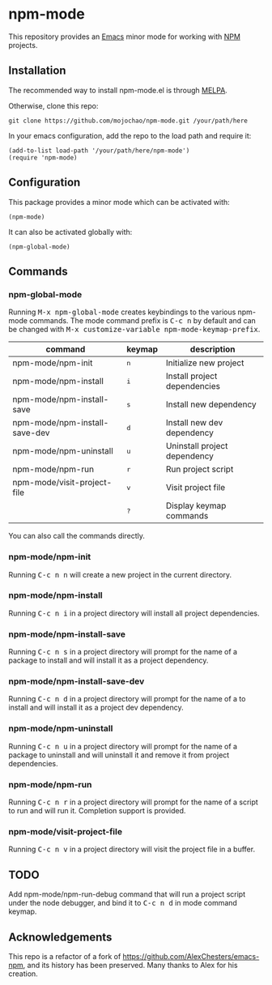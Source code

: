 # npm-mode

This repository provides an [Emacs](https://www.gnu.org/software/emacs/) minor 
mode for working with [NPM](https://www.npmjs.com/) projects.

## Installation

The recommended way to install npm-mode.el is through [MELPA](https://github.com/milkypostman/melpa).

Otherwise, clone this repo:

`git clone https://github.com/mojochao/npm-mode.git /your/path/here`

In your emacs configuration, add the repo to the load path and require it:

```
(add-to-list load-path '/your/path/here/npm-mode')
(require 'npm-mode)
```

## Configuration

This package provides a minor mode which can be activated with:

`(npm-mode)`

It can also be activated globally with:

`(npm-global-mode)`

## Commands

### npm-global-mode ###

Running <kbd>M-x npm-global-mode</kbd> creates keybindings to the
various npm-mode commands. The mode command prefix is <kbd>C-c n</kbd> by default and 
can be changed with <kbd>M-x customize-variable npm-mode-keymap-prefix</kbd>.

| command                       | keymap       | description                    |
|-------------------------------|--------------|--------------------------------|
| npm-mode/npm-init             | <kbd>n</kbd> | Initialize new project         |
| npm-mode/npm-install          | <kbd>i</kbd> | Install project dependencies   |
| npm-mode/npm-install-save     | <kbd>s</kbd> | Install new dependency         |
| npm-mode/npm-install-save-dev | <kbd>d</kbd> | Install new dev dependency     |
| npm-mode/npm-uninstall        | <kbd>u</kbd> | Uninstall project dependency   |
| npm-mode/npm-run              | <kbd>r</kbd> | Run project script             |
| npm-mode/visit-project-file   | <kbd>v</kbd> | Visit project file             |
|                               | <kbd>?</kbd> | Display keymap commands        |

You can also call the commands directly.

### npm-mode/npm-init

Running <kbd>C-c n n</kbd> will create a new project in the current directory.

### npm-mode/npm-install

Running <kbd>C-c n i</kbd> in a project directory will install all project
dependencies.

### npm-mode/npm-install-save

Running <kbd>C-c n s</kbd> in a project directory will prompt for the name of a
package to install and will install it as a project dependency.

### npm-mode/npm-install-save-dev

Running <kbd>C-c n d</kbd> in a project directory will prompt for the name of a
to install and will install it as a project dev dependency.

### npm-mode/npm-uninstall

Running <kbd>C-c n u</kbd> in a project directory will prompt for the name of a
package to uninstall and will uninstall it and remove it from project dependencies.

### npm-mode/npm-run

Running <kbd>C-c n r</kbd> in a project directory will prompt for the name of a
script to run and will run it. Completion support is provided.

### npm-mode/visit-project-file

Running <kbd>C-c n v</kbd> in a project directory will visit the project file
in a buffer.

## TODO

Add npm-mode/npm-run-debug command that will run a project script under the node 
debugger, and bind it to <kbd>C-c n d</kbd> in mode command keymap.

## Acknowledgements

This repo is a refactor of a fork of https://github.com/AlexChesters/emacs-npm, 
and its history has been preserved.  Many thanks to Alex for his creation.
